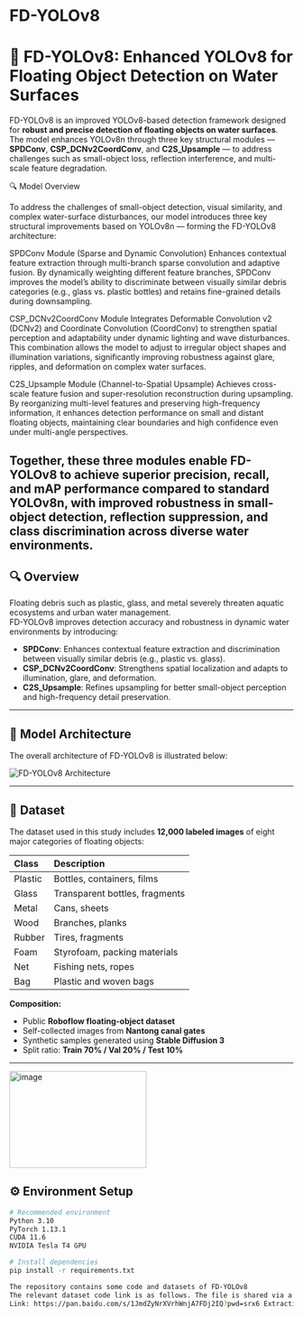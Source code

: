 # FD-YOLOv8
# 🌊 FD-YOLOv8: Enhanced YOLOv8 for Floating Object Detection on Water Surfaces

FD-YOLOv8 is an improved YOLOv8-based detection framework designed for **robust and precise detection of floating objects on water surfaces**.  
The model enhances YOLOv8n through three key structural modules — **SPDConv**, **CSP_DCNv2CoordConv**, and **C2S_Upsample** — to address challenges such as small-object loss, reflection interference, and multi-scale feature degradation.

🔍 Model Overview

To address the challenges of small-object detection, visual similarity, and complex water-surface disturbances, our model introduces three key structural improvements based on YOLOv8n — forming the FD-YOLOv8 architecture:

SPDConv Module (Sparse and Dynamic Convolution)
Enhances contextual feature extraction through multi-branch sparse convolution and adaptive fusion.
By dynamically weighting different feature branches, SPDConv improves the model’s ability to discriminate between visually similar debris categories (e.g., glass vs. plastic bottles) and retains fine-grained details during downsampling.

CSP_DCNv2CoordConv Module
Integrates Deformable Convolution v2 (DCNv2) and Coordinate Convolution (CoordConv) to strengthen spatial perception and adaptability under dynamic lighting and wave disturbances.
This combination allows the model to adjust to irregular object shapes and illumination variations, significantly improving robustness against glare, ripples, and deformation on complex water surfaces.

C2S_Upsample Module (Channel-to-Spatial Upsample)
Achieves cross-scale feature fusion and super-resolution reconstruction during upsampling.
By reorganizing multi-level features and preserving high-frequency information, it enhances detection performance on small and distant floating objects, maintaining clear boundaries and high confidence even under multi-angle perspectives.

Together, these three modules enable FD-YOLOv8 to achieve superior precision, recall, and mAP performance compared to standard YOLOv8n, with improved robustness in small-object detection, reflection suppression, and class discrimination across diverse water environments.
---

## 🔍 Overview

Floating debris such as plastic, glass, and metal severely threaten aquatic ecosystems and urban water management.  
FD-YOLOv8 improves detection accuracy and robustness in dynamic water environments by introducing:

- **SPDConv**: Enhances contextual feature extraction and discrimination between visually similar debris (e.g., plastic vs. glass).  
- **CSP_DCNv2CoordConv**: Strengthens spatial localization and adapts to illumination, glare, and deformation.  
- **C2S_Upsample**: Refines upsampling for better small-object perception and high-frequency detail preservation.

---

## 🧩 Model Architecture

The overall architecture of FD-YOLOv8 is illustrated below:

![FD-YOLOv8 Architecture](<img width="691" height="536" alt="image" src="https://github.com/user-attachments/assets/35121819-52ad-428a-bde3-0c688ab2abad" />
)

---

## 📂 Dataset

The dataset used in this study includes **12,000 labeled images** of eight major categories of floating objects:

| Class | Description |
|:------|:-------------|
| Plastic | Bottles, containers, films |
| Glass | Transparent bottles, fragments |
| Metal | Cans, sheets |
| Wood | Branches, planks |
| Rubber | Tires, fragments |
| Foam | Styrofoam, packing materials |
| Net | Fishing nets, ropes |
| Bag | Plastic and woven bags |

**Composition:**
- Public **Roboflow floating-object dataset**  
- Self-collected images from **Nantong canal gates**  
- Synthetic samples generated using **Stable Diffusion 3**  
- Split ratio: **Train 70% / Val 20% / Test 10%**

---
<img width="243" height="172" alt="image" src="https://github.com/user-attachments/assets/c31fe7a4-17e0-43d8-8c33-bde4dc278302" />


## ⚙️ Environment Setup

```bash
# Recommended environment
Python 3.10
PyTorch 1.13.1
CUDA 11.6
NVIDIA Tesla T4 GPU

# Install dependencies
pip install -r requirements.txt

The repository contains some code and datasets of FD-YOLOv8
The relevant dataset code link is as follows. The file is shared via a network disk: data
Link: https://pan.baidu.com/s/1JmdZyNrXVrhWnjA7FDj2IQ?pwd=srx6 Extraction code: srx6

